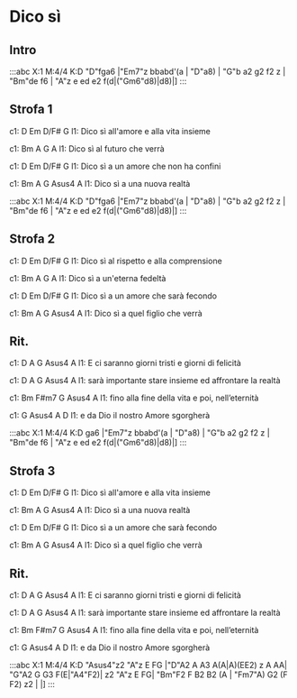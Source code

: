 ---
---

# Dico sì

## Intro
:::abc
X:1
M:4/4
K:D
"D"fga6 |"Em7"z bbabd'(a | "D"a8) | "G"b a2 g2 f2 z | "Bm"de f6 | "A"z e ed e2 f(d|("Gm6"d8)|d8)|]
:::

## Strofa 1
c1: D       Em     D/F#          G
l1: Dico sì    all'amore e alla vita insieme

c1: Bm       A      G          A
l1: Dico sì    al futuro che verrà

c1: D       Em     D/F#          G
l1: Dico sì    a un amore che non ha confini

c1: Bm       A      G        Asus4  A
l1: Dico sì    a una nuova realtà

:::abc
X:1
M:4/4
K:D
"D"fga6 |"Em7"z bbabd'(a | "D"a8) | "G"b a2 g2 f2 z | "Bm"de f6 | "A"z e ed e2 f(d|("Gm6"d8)|d8)|]
:::

## Strofa 2

c1: D       Em      D/F#          G
l1: Dico sì    al rispetto e alla comprensione

c1: Bm       A      G           A
l1: Dico sì    a un'eterna fedeltà

c1: D       Em      D/F#        G
l1: Dico sì    a un amore che sarà fecondo

c1: Bm       A        G          Asus4  A
l1: Dico sì    a quel figlio che verrà


## Rit.
c1:        D            A               G        Asus4 A
l1: E ci saranno giorni tristi e giorni di felicità

c1:            D            A              G           Asus4 A
l1: sarà importante stare insieme ed affrontare la realtà

c1:           Bm         F#m7        G          Asus4  A
l1: fino alla fine della vita e poi, nell’eternità

c1:      G              Asus4 A         D
l1: e da Dio il nostro Amore     sgorgherà

:::abc
X:1
M:4/4
K:D
ga6 |"Em7"z bbabd'(a | "D"a8) | "G"b a2 g2 f2 z | "Bm"de f6 | "A"z e ed e2 f(d|("Gm6"d8)|d8)|]
:::

## Strofa 3
c1: D       Em     D/F#          G
l1: Dico sì    all'amore e alla vita insieme

c1: Bm       A      G        Asus4  A
l1: Dico sì    a una nuova realtà

c1: D       Em      D/F#        G
l1: Dico sì    a un amore che sarà fecondo


c1: Bm       A        G          Asus4  A
l1: Dico sì    a quel figlio che verrà

## Rit.
c1:        D            A               G        Asus4 A
l1: E ci saranno giorni tristi e giorni di felicità

c1:            D            A              G           Asus4 A
l1: sarà importante stare insieme ed affrontare la realtà

c1:           Bm         F#m7        G          Asus4  A
l1: fino alla fine della vita e poi, nell’eternità

c1:      G              Asus4 A         D
l1: e da Dio il nostro Amore     sgorgherà


:::abc
X:1
M:4/4
K:D
"Asus4"z2 "A"z E FG |"D"A2 A A3 A(A|A)(EE2) z A AA| "G"A2 G G3 F(E|"A4"F2)| z2 "A"z E FG|
 "Bm"F2 F B2 B2 (A | "Fm7"A) G2 (F F2) z2 | |]
:::
